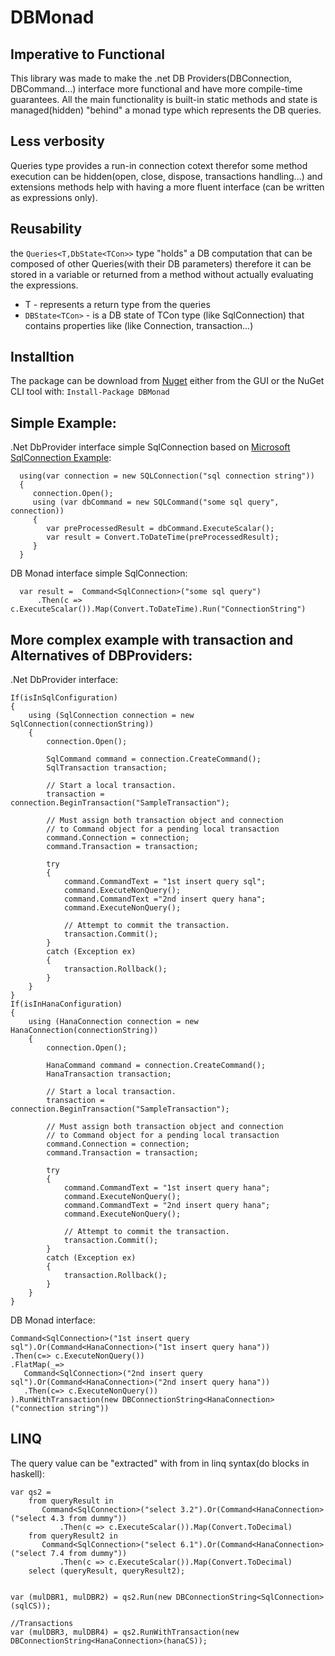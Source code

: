 # DBMonad

## Imperative to Functional

This library was made to make the .net DB Providers(DBConnection, DBCommand...) interface more functional and have more compile-time guarantees.
All the main functionality is built-in static methods and state is managed(hidden) "behind" a monad type which represents the DB queries.

## Less verbosity

Queries type provides a run-in connection cotext therefor some method execution can be hidden(open, close, dispose, transactions handling...) 
and extensions methods help with having a more fluent interface (can be written as expressions only). 

## Reusability

the ```Queries<T,DbState<TCon>>``` type "holds" a DB computation that can be composed of other Queries(with their DB parameters) therefore it can be stored in a variable or returned from a method without actually evaluating the expressions.
* T - represents a return type from the queries
* ```DBState<TCon>``` - is a DB state of TCon type (like SqlConnection) that contains properties like (like Connection, transaction...) 

## Installtion

The package can be download from [Nuget](https://www.nuget.org/packages/DBMonad) either from  the GUI or the NuGet CLI tool with:
```Install-Package DBMonad```

## Simple Example:

.Net DbProvider interface simple SqlConnection based on [Microsoft SqlConnection Example](https://docs.microsoft.com/en-us/dotnet/api/microsoft.data.sqlclient.sqlconnection?view=sqlclient-dotnet-core-1.1): 
```
  using(var connection = new SQLConnection("sql connection string"))
  {
     connection.Open();
     using (var dbCommand = new SQLCommand("some sql query", connection))
     {
        var preProcessedResult = dbCommand.ExecuteScalar();
        var result = Convert.ToDateTime(preProcessedResult);
     }
  }
```

DB Monad interface simple SqlConnection:
```
  var result =  Command<SqlConnection>("some sql query")
	  .Then(c => c.ExecuteScalar()).Map(Convert.ToDateTime).Run("ConnectionString")
```

## More complex example with transaction and Alternatives of DBProviders:

.Net DbProvider interface:

```
If(isInSqlConfiguration)
{ 
    using (SqlConnection connection = new SqlConnection(connectionString))
    {
        connection.Open();

        SqlCommand command = connection.CreateCommand();
        SqlTransaction transaction;

        // Start a local transaction.
        transaction = connection.BeginTransaction("SampleTransaction");

        // Must assign both transaction object and connection
        // to Command object for a pending local transaction
        command.Connection = connection;
        command.Transaction = transaction;

        try
        {
            command.CommandText = "1st insert query sql";
            command.ExecuteNonQuery();
            command.CommandText ="2nd insert query hana";
            command.ExecuteNonQuery();

            // Attempt to commit the transaction.
            transaction.Commit();
        }
        catch (Exception ex)
        {
            transaction.Rollback();
        }
    }
}
If(isInHanaConfiguration)
{ 
    using (HanaConnection connection = new HanaConnection(connectionString))
    {
        connection.Open();

        HanaCommand command = connection.CreateCommand();
        HanaTransaction transaction;

        // Start a local transaction.
        transaction = connection.BeginTransaction("SampleTransaction");

        // Must assign both transaction object and connection
        // to Command object for a pending local transaction
        command.Connection = connection;
        command.Transaction = transaction;

        try
        {
            command.CommandText = "1st insert query hana";
            command.ExecuteNonQuery();
            command.CommandText = "2nd insert query hana";
            command.ExecuteNonQuery();

            // Attempt to commit the transaction.
            transaction.Commit();
        }
        catch (Exception ex)
        {
            transaction.Rollback();
        }
    }
}
```

DB Monad interface:
```
Command<SqlConnection>("1st insert query sql").Or(Command<HanaConnection>("1st insert query hana"))
.Then(c=> c.ExecuteNonQuery())
.FlatMap(_=>
   Command<SqlConnection>("2nd insert query sql").Or(Command<HanaConnection>("2nd insert query hana"))
   .Then(c=> c.ExecuteNonQuery())
).RunWithTransaction(new DBConnectionString<HanaConnection>("connection string"))
```

## LINQ

The query value can be "extracted" with from in linq syntax(do blocks in haskell):
```
var qs2 =
	from queryResult in 
	   Command<SqlConnection>("select 3.2").Or(Command<HanaConnection>("select 4.3 from dummy"))
           .Then(c => c.ExecuteScalar()).Map(Convert.ToDecimal)
	from queryResult2 in 
	   Command<SqlConnection>("select 6.1").Or(Command<HanaConnection>("select 7.4 from dummy"))
           .Then(c => c.ExecuteScalar()).Map(Convert.ToDecimal)
	select (queryResult, queryResult2);


var (mulDBR1, mulDBR2) = qs2.Run(new DBConnectionString<SqlConnection>(sqlCS));

//Transactions
var (mulDBR3, mulDBR4) = qs2.RunWithTransaction(new DBConnectionString<HanaConnection>(hanaCS));

```
